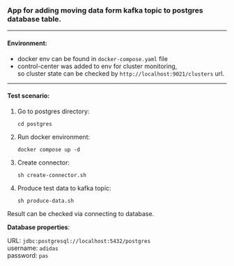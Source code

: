 ### App for adding moving data form kafka topic to postgres database table.

---
#### Environment:
- docker env can be found in `docker-compose.yaml` file
- control-center was added to env for cluster monitoring, \
  so cluster state can be checked by `http://localhost:9021/clusters` url.

---
#### Test scenario:

 1. Go to postgres directory:
    ```
    cd postgres
    ```
 2. Run docker environment:
    ```
    docker compose up -d
    ```
 3. Create connector:
    ```
    sh create-connector.sh
    ```
 4. Produce test data to kafka topic:
    ```
    sh produce-data.sh
    ```
    
Result can be checked via connecting to database.

**Database properties**:

URL: `jdbc:postgresql://localhost:5432/postgres` \
username: `adidas` \
password: `pas`